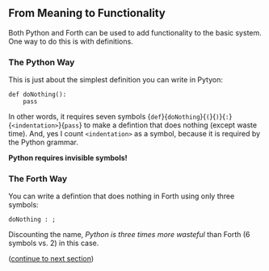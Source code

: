 ## From Meaning to Functionality

Both Python and Forth can be used to add functionality to the basic system. One way to do this is with definitions.

### The Python Way

This is just about the simplest definition you can write in Pytyon:

    def doNothing():
        pass
        
In other words, it requires seven symbols {`def`}{`doNothing`}{`(`}{`)`}{`:`}{`<indentation>`}{`pass`} to make a defintion that does nothing (except waste time). And, yes I count `<indentation>` as a symbol, because it is required by the Python grammar.

**Python requires invisible symbols!**

### The Forth Way

You can write a defintion that does nothing in Forth using only three symbols:

    doNothing : ;
    
Discounting the name, _Python is three times more wasteful_ than Forth (6 symbols vs. 2) in this case.
    
([continue to next section](https://github.com/dmparrishphd/Python4th/blob/master/Doc/whyPython.MD))

